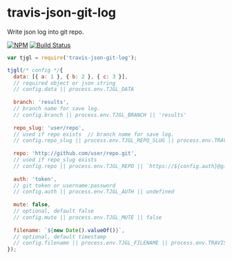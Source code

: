 # travis-json-git-log

Write json log into git repo.

[![NPM](https://img.shields.io/npm/v/travis-json-git-log.svg)](https://www.npmjs.com/package/travis-json-git-log)
[![Build Status](https://travis-ci.org/evolvator/travis-json-git-log.svg?branch=master)](https://travis-ci.org/evolvator/travis-json-git-log)

```js
var tjgl = require('travis-json-git-log');

tjgl(/* config */{
  data: [{ a: 1 }, { b: 2 }, { c: 3 }],
  // required object or json string
  // config.data || process.env.TJGL_DATA
  
  branch: 'results',
  // branch name for save log.
  // config.branch || process.env.TJGL_BRANCH || 'results'
  
  repo_slug: 'user/repo',
  // used if repo exists  // branch name for save log.
  // config.repo_slug || process.env.TJGL_REPO_SLUG || process.env.TRAVIS_REPO_SLUG || undefined
  
  repo: 'http://github.com/user/repo.git',
  // used if repo_slug exists
  // config.repo || process.env.TJGL_REPO || `https://${config.auth}@github.com/${config.repo_slug}.git` || undefined
  
  auth: 'token',
  // git token or username:password
  // config.auth || process.env.TJGL_AUTH || undefined
  
  mute: false,
  // optional, default false
  // config.mute || process.env.TJGL_MUTE || false
  
  filename: `${new Date().valueOf()}`,
  // optional, default timestamp
  // config.filename || process.env.TJGL_FILENAME || process.env.TRAVIS_BUILD_ID || new Date().valueOf()
});
```
